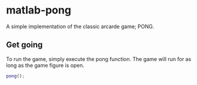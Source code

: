 # matlab-pong
A simple implementation of the classic arcarde game; PONG.

## Get going
To run the game, simply execute the pong function. The game will run for as long as the game figure is open.
```matlab
pong();
```
